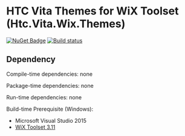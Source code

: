 # HTC Vita Themes for WiX Toolset (Htc.Vita.Wix.Themes)

[![NuGet Badge](https://buildstats.info/nuget/Htc.Vita.Wix.Themes)](https://www.nuget.org/packages/Htc.Vita.Wix.Themes/) [![Build status](https://ci.appveyor.com/api/projects/status/5d07ssbu2uacr19a/branch/master?svg=true)](https://ci.appveyor.com/project/kenelin/vita-wix-themes/branch/master)

## Dependency

Compile-time dependencies: none

Package-time dependencies: none

Run-time dependencies: none

Build-time Prerequisite (Windows):

* Microsoft Visual Studio 2015
* [WiX Toolset 3.11](http://wixtoolset.org/releases/v3.11/stable)
